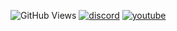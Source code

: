 ![GitHub Views](https://komarev.com/ghpvc/?username=xsimplybeny&color=1b1f23)
[![discord](https://img.shields.io/badge/Community-+-7289db.svg?logo=discord&logoWidth=20)](https://discord.gg/Bauyrg2TzD)
[![youtube](https://img.shields.io/badge/YouTube-+-D0312D.svg?logo=youtube&logoWidth=20)](https://www.youtube.com/channel/UCYui7Fv5PyMohyeznTaITMQ)
